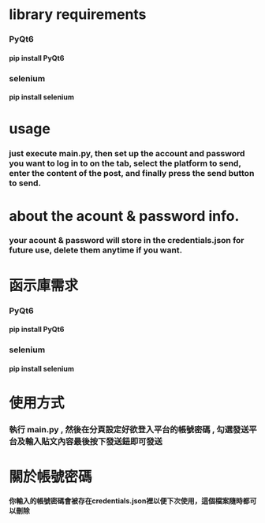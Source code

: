 # library requirements
### PyQt6
#### pip install PyQt6
### selenium
#### pip install selenium

# usage
### just execute main.py, then set up the account and password you want to log in to on the tab, select the platform to send, enter the content of the post, and finally press the send button to send.

# about the acount & password info.
### your acount & password will store in the credentials.json for future use, delete them anytime if you want.

# 函示庫需求

### PyQt6
#### pip install PyQt6
### selenium
#### pip install selenium

# 使用方式
### 執行 main.py , 然後在分頁設定好欲登入平台的帳號密碼 , 勾選發送平台及輸入貼文內容最後按下發送鈕即可發送

# 關於帳號密碼
#### 你輸入的帳號密碼會被存在credentials.json裡以便下次使用，這個檔案隨時都可以刪除
